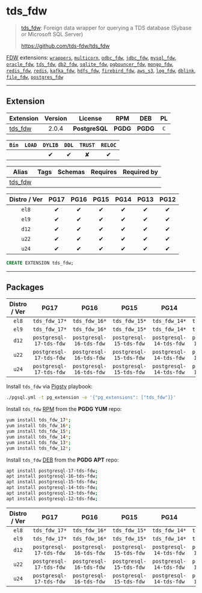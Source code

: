 # tds_fdw


> [tds_fdw](https://github.com/tds-fdw/tds_fdw): Foreign data wrapper for querying a TDS database (Sybase or Microsoft SQL Server)
>
> https://github.com/tds-fdw/tds_fdw





[FDW](/fdw) extensions: [`wrappers`](/wrappers), [`multicorn`](/multicorn), [`odbc_fdw`](/odbc_fdw), [`jdbc_fdw`](/jdbc_fdw), [`mysql_fdw`](/mysql_fdw), [`oracle_fdw`](/oracle_fdw), [`tds_fdw`](/tds_fdw), [`db2_fdw`](/db2_fdw), [`sqlite_fdw`](/sqlite_fdw), [`pgbouncer_fdw`](/pgbouncer_fdw), [`mongo_fdw`](/mongo_fdw), [`redis_fdw`](/redis_fdw), [`redis`](/redis), [`kafka_fdw`](/kafka_fdw), [`hdfs_fdw`](/hdfs_fdw), [`firebird_fdw`](/firebird_fdw), [`aws_s3`](/aws_s3), [`log_fdw`](/log_fdw), [`dblink`](/dblink), [`file_fdw`](/file_fdw), [`postgres_fdw`](/postgres_fdw)


-------
## Extension


| Extension | Version | License | RPM | DEB | PL |
|-----------|:-------:|:-------:|:---:|:---:|:--:|
| [tds_fdw](https://github.com/tds-fdw/tds_fdw) | 2.0.4 | **<span class="tcblue">PostgreSQL</span>** | **<span class="tccyan">PGDG</span>** | **<span class="tccyan">PGDG</span>** | `C` |



| `Bin` | `LOAD` | `DYLIB` | `DDL` | `TRUST` | `RELOC` |
|:-----:|:------:|:-------:|:-----:|:-------:|:-------:|
|  |  | <span class="tcblue">✔</span> | <span class="tcblue">✔</span> | <span class="tcwarn">✘</span> | <span class="tcblue">✔</span> |



| Alias | Tags | Schemas | Requires | Required by |
|-------|------|---------|----------|-------------|
| [tds_fdw](/tds_fdw) |  |  |  |  |



| Distro / Ver | PG17 | PG16 | PG15 | PG14 | PG13 | PG12 |
|:------------:|:----:|:----:|:----:|:----:|:----:|:----:|
| `el8` | <span class="tcblue">✔</span> | <span class="tcblue">✔</span> | <span class="tcblue">✔</span> | <span class="tcblue">✔</span> | <span class="tcblue">✔</span> | <span class="tcblue">✔</span> |
| `el9` | <span class="tcblue">✔</span> | <span class="tcblue">✔</span> | <span class="tcblue">✔</span> | <span class="tcblue">✔</span> | <span class="tcblue">✔</span> | <span class="tcblue">✔</span> |
| `d12` | <span class="tcblue">✔</span> | <span class="tcblue">✔</span> | <span class="tcblue">✔</span> | <span class="tcblue">✔</span> | <span class="tcblue">✔</span> | <span class="tcblue">✔</span> |
| `u22` | <span class="tcblue">✔</span> | <span class="tcblue">✔</span> | <span class="tcblue">✔</span> | <span class="tcblue">✔</span> | <span class="tcblue">✔</span> | <span class="tcblue">✔</span> |
| `u24` | <span class="tcblue">✔</span> | <span class="tcblue">✔</span> | <span class="tcblue">✔</span> | <span class="tcblue">✔</span> | <span class="tcblue">✔</span> | <span class="tcblue">✔</span> |





```sql
CREATE EXTENSION tds_fdw;
```

-----------


## Packages


| Distro / Ver | PG17 | PG16 | PG15 | PG14 | PG13 | PG12 |
|:------------:|:----:|:----:|:----:|:----:|:----:|:----:|
| `el8` | `tds_fdw_17*` | `tds_fdw_16*` | `tds_fdw_15*` | `tds_fdw_14*` | `tds_fdw_13*` | `tds_fdw_12*` |
| `el9` | `tds_fdw_17*` | `tds_fdw_16*` | `tds_fdw_15*` | `tds_fdw_14*` | `tds_fdw_13*` | `tds_fdw_12*` |
| `d12` | `postgresql-17-tds-fdw` | `postgresql-16-tds-fdw` | `postgresql-15-tds-fdw` | `postgresql-14-tds-fdw` | `postgresql-13-tds-fdw` | `postgresql-12-tds-fdw` |
| `u22` | `postgresql-17-tds-fdw` | `postgresql-16-tds-fdw` | `postgresql-15-tds-fdw` | `postgresql-14-tds-fdw` | `postgresql-13-tds-fdw` | `postgresql-12-tds-fdw` |
| `u24` | `postgresql-17-tds-fdw` | `postgresql-16-tds-fdw` | `postgresql-15-tds-fdw` | `postgresql-14-tds-fdw` | `postgresql-13-tds-fdw` | `postgresql-12-tds-fdw` |



Install `tds_fdw` via [Pigsty](https://pigsty.io/docs/pgext/usage/install/) playbook:

```bash
./pgsql.yml -t pg_extension -e '{"pg_extensions": ["tds_fdw"]}'
```


Install `tds_fdw` [RPM](/rpm) from the **<span class="tccyan">PGDG</span>** **YUM** repo:

```bash
yum install tds_fdw_17*;
yum install tds_fdw_16*;
yum install tds_fdw_15*;
yum install tds_fdw_14*;
yum install tds_fdw_13*;
yum install tds_fdw_12*;
```


Install `tds_fdw` [DEB](/deb) from the **<span class="tccyan">PGDG</span>** **APT** repo:

```bash
apt install postgresql-17-tds-fdw;
apt install postgresql-16-tds-fdw;
apt install postgresql-15-tds-fdw;
apt install postgresql-14-tds-fdw;
apt install postgresql-13-tds-fdw;
apt install postgresql-12-tds-fdw;
```




| Distro / Ver | PG17 | PG16 | PG15 | PG14 | PG13 | PG12 |
|:------------:|:----:|:----:|:----:|:----:|:----:|:----:|
| `el8` | `tds_fdw_17*` | `tds_fdw_16*` | `tds_fdw_15*` | `tds_fdw_14*` | `tds_fdw_13*` | `tds_fdw_12*` |
| `el9` | `tds_fdw_17*` | `tds_fdw_16*` | `tds_fdw_15*` | `tds_fdw_14*` | `tds_fdw_13*` | `tds_fdw_12*` |
| `d12` | `postgresql-17-tds-fdw` | `postgresql-16-tds-fdw` | `postgresql-15-tds-fdw` | `postgresql-14-tds-fdw` | `postgresql-13-tds-fdw` | `postgresql-12-tds-fdw` |
| `u22` | `postgresql-17-tds-fdw` | `postgresql-16-tds-fdw` | `postgresql-15-tds-fdw` | `postgresql-14-tds-fdw` | `postgresql-13-tds-fdw` | `postgresql-12-tds-fdw` |
| `u24` | `postgresql-17-tds-fdw` | `postgresql-16-tds-fdw` | `postgresql-15-tds-fdw` | `postgresql-14-tds-fdw` | `postgresql-13-tds-fdw` | `postgresql-12-tds-fdw` |





